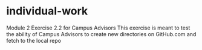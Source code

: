 # individual-work
Module 2 Exercise 2.2 for Campus Advisors
This exercise is meant to test the ability of Campus Advisors to create new directories on GitHub.com and fetch to the local repo
